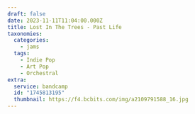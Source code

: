 ```yaml
---
draft: false
date: 2023-11-11T11:04:00.000Z
title: Lost In The Trees - Past Life
taxonomies:
  categories:
    - jams
  tags:
    - Indie Pop
    - Art Pop
    - Orchestral
extra:
  service: bandcamp
  id: "1745813195"
  thumbnail: https://f4.bcbits.com/img/a2109791588_16.jpg
---
```

